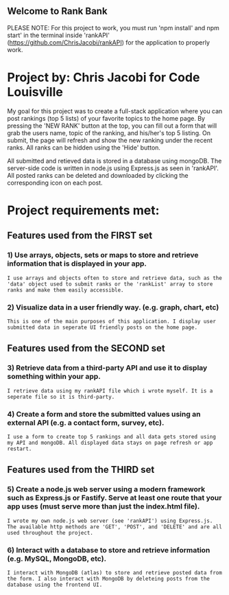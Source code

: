 ## Welcome to Rank Bank
PLEASE NOTE: For this project to work, you must run 'npm install' and npm start' in the terminal inside 'rankAPI' (https://github.com/ChrisJacobi/rankAPI) for the application to properly work.

# Project by: Chris Jacobi for Code Louisville

My goal for this project was to create a full-stack application where you can post rankings (top 5 lists) of your favorite topics to the home page. By pressing the 'NEW RANK' button at the top, you can fill out a form that will grab the users name, topic of the ranking, and his/her's top 5 listing. On submit, the page will refresh and show the new ranking under the recent ranks. All ranks can be hidden using the 'Hide' button.

All submitted and retieved data is stored in a database using mongoDB. 
The server-side code is written in node.js using Express.js as seen in 'rankAPI'.
All posted ranks can be deleted and downloaded by clicking the corresponding icon on each post.

# Project requirements met:

## Features used from the FIRST set
### 1) Use arrays, objects, sets or maps to store and retrieve information that is displayed in your app.
    I use arrays and objects often to store and retrieve data, such as the 'data' object used to submit ranks or the 'rankList' array to store ranks and make them easily accessible.

### 2) Visualize data in a user friendly way. (e.g. graph, chart, etc)
    This is one of the main purposes of this application. I display user submitted data in seperate UI friendly posts on the home page.

## Features used from the SECOND set
### 3) Retrieve data from a third-party API and use it to display something within your app.
    I retrieve data using my rankAPI file which i wrote myself. It is a seperate file so it is third-party.

### 4) Create a form and store the submitted values using an external API (e.g. a contact form, survey, etc).
    I use a form to create top 5 rankings and all data gets stored using my API and mongoDB. All displayed data stays on page refresh or app restart.


## Features used from the THIRD set
### 5) Create a node.js web server using a modern framework such as Express.js or Fastify.  Serve at least one route that your app uses (must serve more than just the index.html file).
    I wrote my own node.js web server (see 'rankAPI') using Express.js. The available http methods are 'GET', 'POST', and 'DELETE' and are all used throughout the project.

### 6) Interact with a database to store and retrieve information (e.g. MySQL, MongoDB, etc).
    I interact with MongoDB (atlas) to store and retrieve posted data from the form. I also interact with MongoDB by deleteing posts from the database using the frontend UI.